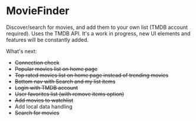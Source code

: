 # MovieFinder

Discover/search for movies, and add them to your own list (TMDB account required). Uses the TMDB API.
It's a work in progress, new UI elements and features will be constantly added.

What's next:
- ~~Connection check~~
- ~~Popular movies list on home page~~
- ~~Top rated movies list on home page instead of trending movies~~
- ~~Bottom nav with Search and my list items~~
- ~~Login with TMDB account~~
- ~~User favorites list (with remove items option)~~
- ~~Add movies to watchlist~~
- Add local data handling
- ~~Search for movies~~
